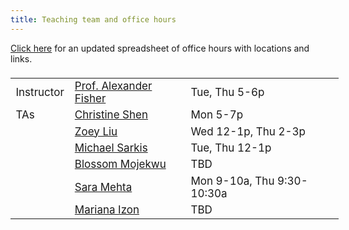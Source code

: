 ```yaml
---
title: Teaching team and office hours
---
```


[Click here](https://docs.google.com/spreadsheets/d/1M_E0l5iXmQVkqoCeeM7XpyCo4_oQAirCe860SUjjgII/edit?usp=sharing) for an updated spreadsheet of office hours with locations and links.

<style>
  .column {
  width: 100%;
  }

  table {
  width: 525px;
  font-size: 17px;
  font-weight: 400;
  padding-top: 5px;
  padding-bottom: 5px;
  }
  
  
</style>
  
  
|            |                     |     |
|------------|---------------------|-----|
| Instructor | [Prof. Alexander Fisher](mailto:alexander.fisher@duke.edu) | Tue, Thu 5-6p |
| TAs         | [Christine Shen](mailto:yueming.shen@duke.edu) | Mon  5-7p |
|       | [Zoey Liu](mailto:zheyuan.liu@duke.edu)     | Wed 12-1p, Thu 2-3p |
|         | [Michael Sarkis](mailto:michael.sarkis@duke.edu)         | Tue, Thu 12-1p |
|          | [Blossom Mojekwu](mailto:blossom.mojekwu@duke.edu)    | TBD |
|          | [Sara Mehta](mailto:sara.mehta@duke.edu)       | Mon 9-10a, Thu 9:30-10:30a |
|          | [Mariana Izon](mailto:mariana.izon@duke.edu)       | TBD |